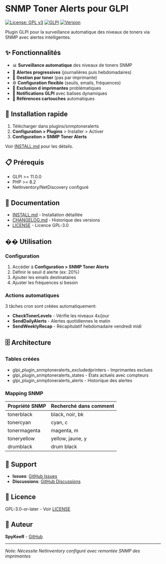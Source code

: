# SNMP Toner Alerts pour GLPI

[![License: GPL v3](https://img.shields.io/badge/License-GPLv3-blue.svg)](https://www.gnu.org/licenses/gpl-3.0)
[![GLPI](https://img.shields.io/badge/GLPI-11.0-green.svg)](https://glpi-project.org/)
[![Version](https://img.shields.io/badge/version-1.0.2-orange.svg)](https://github.com/SpyKeeR/snmptoneralerts)

Plugin GLPI pour la surveillance automatique des niveaux de toners via SNMP avec alertes intelligentes.

## ✨ Fonctionnalités

- 📊 **Surveillance automatique** des niveaux de toners SNMP
- 🔔 **Alertes progressives** (journalières puis hebdomadaires)
- 🎯 **Gestion par toner** (pas par imprimante)
- ⚙️ **Configuration flexible** (seuils, emails, fréquences)
- 🚫 **Exclusion d imprimantes** problématiques
- 📧 **Notifications GLPI** avec balises dynamiques
- 🔗 **Références cartouches** automatiques

## 🚀 Installation rapide

1. Télécharger dans plugins/snmptoneralerts
2. **Configuration > Plugins** > Installer > Activer
3. **Configuration > SNMP Toner Alerts**

Voir [INSTALL.md](INSTALL.md) pour les détails.

## 📋 Prérequis

- GLPI >= 11.0.0
- PHP >= 8.2
- NetInventory/NetDiscovery configuré

## 📖 Documentation

- [INSTALL.md](INSTALL.md) - Installation détaillée
- [CHANGELOG.md](CHANGELOG.md) - Historique des versions
- [LICENSE](LICENSE) - Licence GPL-3.0

## ��️ Utilisation

### Configuration

1. Accéder à **Configuration > SNMP Toner Alerts**
2. Définir le seuil d alerte (ex: 20%)
3. Ajouter les emails destinataires
4. Ajuster les fréquences si besoin

### Actions automatiques

3 tâches cron sont créées automatiquement:
- **CheckTonerLevels** - Vérifie les niveaux 4x/jour
- **SendDailyAlerts** - Alertes quotidiennes le matin
- **SendWeeklyRecap** - Récapitulatif hebdomadaire vendredi midi

## 🗄️ Architecture

### Tables créées

- glpi_plugin_snmptoneralerts_excludedprinters - Imprimantes exclues
- glpi_plugin_snmptoneralerts_states - États actuels avec compteurs
- glpi_plugin_snmptoneralerts_alerts - Historique des alertes

### Mapping SNMP

| Propriété SNMP | Recherché dans comment |
|----------------|------------------------|
| tonerblack     | black, noir, bk        |
| tonercyan      | cyan, c                |
| tonermagenta   | magenta, m             |
| toneryellow    | yellow, jaune, y       |
| drumblack      | drum black             |

## 💬 Support

- **Issues**: [GitHub Issues](https://github.com/SpyKeeR/snmptoneralerts/issues)
- **Discussions**: [GitHub Discussions](https://github.com/SpyKeeR/snmptoneralerts/discussions)

## 📝 Licence

GPL-3.0-or-later - Voir [LICENSE](LICENSE)

## 👤 Auteur

**SpyKeeR** - [GitHub](https://github.com/SpyKeeR)

---

*Note: Nécessite NetInventory configuré avec remontée SNMP des imprimantes*
